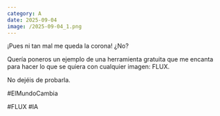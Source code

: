 ```yaml
--- 
category: A 
date: 2025-09-04 
image: /2025-09-04_1.png 
--- 
```


¡Pues ni tan mal me queda la corona! ¿No?

Quería poneros un ejemplo de una herramienta gratuita que me encanta para hacer lo que se quiera con cualquier imagen: FLUX.

No dejéis de probarla. 

#ElMundoCambia

#FLUX #IA